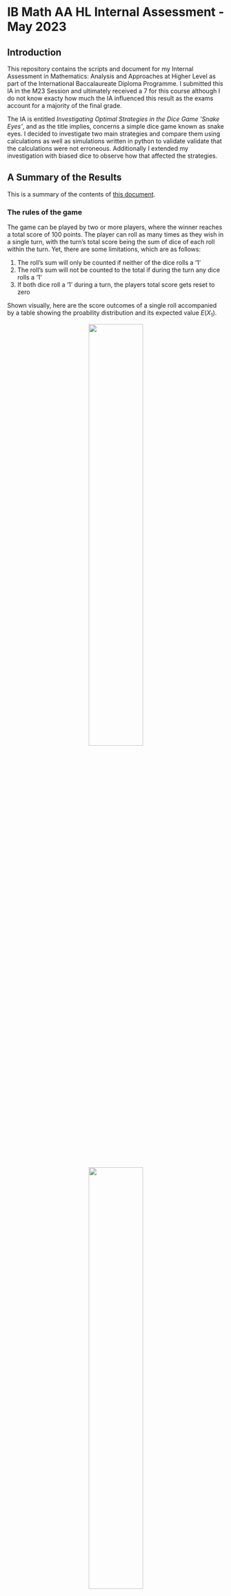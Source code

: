 # IB Math AA HL Internal Assessment - May 2023

## Introduction
This repository contains the scripts and document for my Internal Assessment in
Mathematics: Analysis and Approaches at Higher Level as part of the International
Baccalaureate Diploma Programme. I submitted this IA in the M23 Session and ultimately
received a 7 for this course although I do not know exacty how much the IA influenced
this result as the exams account for a majority of the final grade. 

The IA is entitled _Investigating Optimal Strategies in the Dice Game 'Snake Eyes'_,
and as the title implies, concerns a simple dice game known as snake eyes. I
decided to investigate two main strategies and compare them using calculations as
well as simulations written in python to validate validate that the calculations
were not erroneous. Additionally I extended my investigation with biased dice to
observe how that affected the strategies.

## A Summary of the Results
This is a summary of the contents of [this document](internal-assessment.pdf).
### The rules of the game
The game can be played by two or more players, where the winner reaches a total score
of 100 points. The player can roll as many times as they wish in a single turn, with
the turn’s total score being the sum of dice of each roll within the turn. Yet, there
are some limitations, which are as follows:
1. The roll’s sum will only be counted if neither of the dice rolls a ‘1’
2. The roll’s sum will not be counted to the total if during the turn any dice rolls a ‘1’
3. If both dice roll a ‘1’ during a turn, the players total score gets reset to zero

Shown visually, here are the score outcomes of a single roll accompanied by a table showing
the proability distribution and its expected value $E(X_1)$.

<p align="center">
  <img src="imgs/img1.png" width="50%">
  <img src="imgs/img1.png" width="50%">
</p>

$$E(X_1) = \sum_{x=0}^{12} x \times P(X_1=x) = \frac{50}{9} \approx 5.56$$

### Strategy 1: Optimal Target Roll Quantity
A simple equation can be derived to find the expected value of a single turn given a target
number of rolls. This is a simple strategy in which the player keeps rolling until they
either reach their _target score_ or they lose.

$$E(X_r) = E(X_1) \cdot r\left( 1 - p(0) \right)^{r-1}$$

This can then be plotted on a graph along with the results of a simulation:
<p align="center">
  <img src="imgs/img3.png" width="60%">
</p>

Using this, we can estimate the amount of rolls needed to win a game:
$$\text{Estimated turns to win} = \frac{100}{E(X_1) \cdot r\left( 1 - \frac{11}{36} \right)^{r-1}}$$

Finally the average amount of rolls required to win a game can be plotted and the minimum can be observed
which will be the optimal _target roll_ quantity, which turns out to be 3 rolls.

<p align="center">
  <img src="imgs/img4.png" width="60%">
</p>

### Strategy 2: Optimal Target Score
Another equation can be derived to find the expected value of a single turn given a target score. With this
strategy the player keeps rolling until they reach a certain score at which point they stop rolling.


```math
P(X_r = x) =

\begin{dcases}
    P(X_{r-1}=0) + p(0)\cdot\sum_{i=4(t-1)}^{12(t-1)}P(X_{r-1}=i) & \text{if $x=0$} \\
    \sum_{i=\max(x-12, 4)}^{x-4} P(X_{r-1}=i) \cdot p(x-i) & \text{if $0 < x < s$} \\
    P(X_{r-1}=x) + \sum_{i=\max(x-12,4)}^{\min(x-4, s-1)} P(X_{r-1}=i) \cdot p(x-i) & \text{if $s \leq x < s+12$} \\
    0 & \text{otherwise}
\end{dcases}
```
```math
E(X_u) = \sum_{i=s}^{s+12} i \cdot P(X_u=i) \qquad u= \lceil \frac s 4 \rceil \text{ (upper bound of rolls)}$$
```

Again this can be plotted on a graph along with some results from the simulation:
<p align="center">
  <img src="imgs/img5.png" width="60%">
</p>

Next an game can be simulated to determine the optimal target score to minimise the number of turns required
to win the game. Again this can be plotted on a graph along with some results from the simulation:
<p align="center">
  <img src="imgs/img6.png" width="60%">
</p>

As can be seen from both plots, the optimal target score is 19.

### Effects of Biased Dice
I thought it would be interesting to see if biased dice affected, so I generated the following probability
distributions:

<p align="center">
  <img src="imgs/imgs7.png" width="50%">
</p>

This had the following effects on the optimal target rolls and target scores:
<p align="center">
  <img src="imgs/img8.png" width="60%">
</p>

It can be seen that dice that are weighted towards higher values have much higher expected values, but
also at higher numbers of target rolls. This is to be expected as the probability of rolling a 1 is lower,
meaning that there is a lower risk of losing the turn or rolling snake eyes. Specifically, the optimal score
for the lower-biased dice is $r = 2$, unbiased dice is $r = 3$, center-biased die is $r = 6$, and upper-biased
die is $r = 10$.

<p align="center">
  <img src="imgs/img9.png" width="60%">
</p>

As seen in the plot, the dice biased upwards have much higher expected values and occur at higher
target scores, which was also the case with target rolls. The lower-biased die peaks at s = 8, the
unbiased at $s = 19$, the center-biased at $s = 41$, and the upper-biased (not shown on plot) peaks at
$s = 88$.

## Running the Scripts
This repository contains a bash script called `gen.sh` which will run each type of die bias. This script
works by (crudely) commenting and uncommenting lines in the `sampling.py` script so in case of any errors
or interruptions, the comments may have to be reset. 

This script will also take a while to run, taking 1h 15m on my i5-8265U processor with 8GB RAM.

### Requirements
This script requires the following libraries to be installed:
- [`numpy`](https://numpy.org/) - mathematical computations
- [`numba`](https://numba.pydata.org/) - JIT complilation acceleration
- [`pandas`](https://pandas.pydata.org/) - data handling
- [`tqdm`](https://tqdm.github.io/) - terminal progress bars

This should work with with any version of python, as long as the libraries support it.
It's always good to check what version of python `numba` uses since that usually causes the most
problems.

## Citations
References can be found in the pdf, but I also added the `references.bib` file to the repository.
Here is a list of the sources I used in URL form:
- https://www.youtube.com/watch?v=m-wLev460aU
- https://colab.research.google.com/drive/1Mdk26YQYhUsfDSFNYzAL-qA9g_QmFooa?usp=sharing#scrollTo=4VQQk2fTe_sF
- https://medium.com/mlearning-ai/a-crash-course-in-markov-decision-processes-the-bellman-equation-and-dynamic-programming-e80182207e85
- https://arxiv.org/abs/0912.5518
- http://www.jstor.org/stable/3215500
- http://www.jstor.org/stable/3215561

